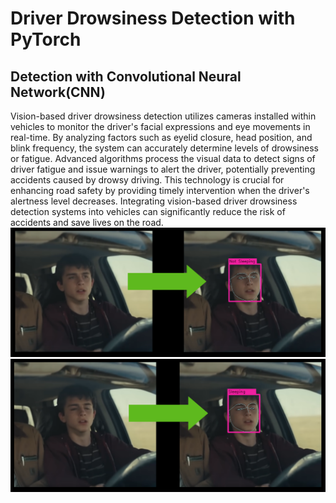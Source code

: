 # Driver Drowsiness Detection with PyTorch
## Detection with Convolutional Neural Network(CNN)    
Vision-based driver drowsiness detection utilizes cameras installed within vehicles to monitor the driver's facial expressions and eye movements in real-time. By analyzing factors such as eyelid closure, head position, and blink frequency, the system can accurately determine levels of drowsiness or fatigue. Advanced algorithms process the visual data to detect signs of driver fatigue and issue warnings to alert the driver, potentially preventing accidents caused by drowsy driving. This technology is crucial for enhancing road safety by providing timely intervention when the driver's alertness level decreases. Integrating vision-based driver drowsiness detection systems into vehicles can significantly reduce the risk of accidents and save lives on the road.    
![alt text](./doc/detection1.png)
![alt text](./doc/detection2.png)
